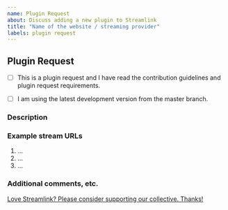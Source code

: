 ```yaml
---
name: Plugin Request
about: Discuss adding a new plugin to Streamlink
title: "Name of the website / streaming provider"
labels: plugin request
---
```


<!--
Thanks for requesting a plugin!
USE THE TEMPLATE. Otherwise your plugin request may be rejected.

First, see the contribution guidelines:
https://github.com/streamlink/streamlink/blob/master/CONTRIBUTING.md#contributing-to-streamlink

READ THE PLUGIN REQUEST REQUIREMENTS BEFORE POSTING!
Plugin requests which fall into the categories we will not implement will be closed immediately.
https://github.com/streamlink/streamlink/blob/master/CONTRIBUTING.md#plugin-requests

Also check the list of open and closed plugin requests:
https://github.com/streamlink/streamlink/issues?q=is%3Aissue+label%3A%22plugin+request%22

Please see the text preview to avoid unnecessary formatting errors.
-->


## Plugin Request

<!-- Replace the space character between the square brackets with an x in order to check the boxes -->
- [ ] This is a plugin request and I have read the contribution guidelines and plugin request requirements.
- [ ] I am using the latest development version from the master branch.


### Description

<!-- Explain the plugin and site as clearly as you can. What is the site about? Who runs it? What content does it provide? What value does it bring to Streamlink? Etc. -->


### Example stream URLs

<!-- Example URLs for streams are required. Plugin requests which do not have example URLs will be closed. -->

1. ...
2. ...
3. ...


### Additional comments, etc.



[Love Streamlink? Please consider supporting our collective. Thanks!](https://opencollective.com/streamlink/donate)
